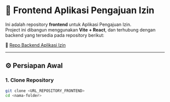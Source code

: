 # 📘 Frontend Aplikasi Pengajuan Izin

Ini adalah repository **frontend** untuk Aplikasi Pengajuan Izin.  
Project ini dibangun menggunakan **Vite + React**, dan terhubung dengan backend yang tersedia pada repository berikut:

🔗 [Repo Backend Aplikasi Izin](https://github.com/Ianrury/back_end_web_izin)

---

## ⚙️ Persiapan Awal

### 1. Clone Repository

```bash
git clone <URL_REPOSITORY_FRONTEND>
cd <nama-folder>
